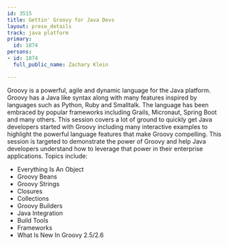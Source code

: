 ```yaml
---
id: 3515
title: Gettin' Groovy for Java Devs
layout: preso_details
track: java platform
primary:
  id: 1874
persons:
- id: 1874
  full_public_name: Zachary Klein

---
```

Groovy is a powerful, agile and dynamic language for the Java platform. Groovy has a Java like syntax along with many features inspired by languages such as Python, Ruby and Smalltalk. The language has been embraced by popular frameworks including Grails, Micronaut, Spring Boot and many others.  This session covers a lot of ground to quickly get Java developers started with Groovy including many interactive examples to highlight the powerful language features that make Groovy compelling. This session is targeted to demonstrate the power of Groovy and help Java developers understand how to leverage that power in their enterprise applications. 
Topics include:

- Everything Is An Object
- Groovy Beans
- Groovy Strings
- Closures
- Collections
- Groovy Builders
- Java Integration
- Build Tools
- Frameworks
- What Is New In Groovy 2.5/2.6